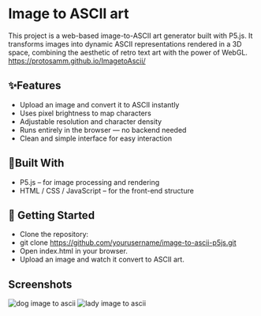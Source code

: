 
# Image to ASCII art

This project is a web-based image-to-ASCII art generator built with P5.js. It transforms images into dynamic ASCII representations rendered in a 3D space, combining the aesthetic of retro text art with the power of WebGL.
https://protosamm.github.io/ImagetoAscii/


## ✨Features

- Upload an image and convert it to ASCII instantly
- Uses pixel brightness to map characters
- Adjustable resolution and character density
- Runs entirely in the browser — no backend needed
- Clean and simple interface for easy interaction
## 🧰Built With
- P5.js – for image processing and rendering
- HTML / CSS / JavaScript – for the front-end structure
## 🚀 Getting Started
- Clone the repository:
- git clone https://github.com/yourusername/image-to-ascii-p5js.git  
- Open index.html in your browser.  
- Upload an image and watch it convert to ASCII art.


## Screenshots
![dog image to ascii](https://github.com/user-attachments/assets/023c20a2-89b0-4b07-a66d-c4bcfd344738)
![lady image to ascii](https://github.com/user-attachments/assets/e9680a2f-5caf-4dff-a5c6-8cfec9115419)

